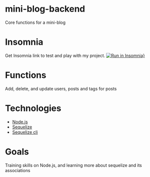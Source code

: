 # mini-blog-backend
Core functions for a mini-blog

# Insomnia
Get Insomnia link to test and play with my project.
[![Run in Insomnia}](https://insomnia.rest/images/run.svg)](https://insomnia.rest/run/?label=mini-blog&uri=https%3A%2F%2Fraw.githubusercontent.com%2FGaibVargas%2Fmini-blog-backend%2Fmaster%2Finsomnia.json)

# Functions
Add, delete, and update users, posts and tags for posts

# Technologies
- [Node.js](https://nodejs.org/en/)
- [Sequelize](https://sequelize.org/master/)
- [Sequelize cli](https://github.com/sequelize/cli)

# Goals
Training skills on Node.js, and learning more about sequelize and its associations

